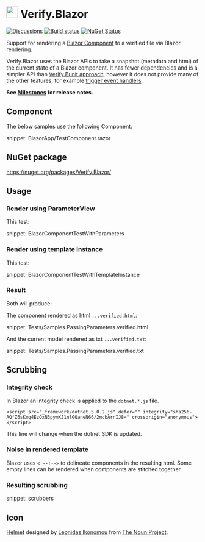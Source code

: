 # <img src="/src/icon.png" height="30px"> Verify.Blazor

[![Discussions](https://img.shields.io/badge/Verify-Discussions-yellow?svg=true&label=)](https://github.com/orgs/VerifyTests/discussions)
[![Build status](https://ci.appveyor.com/api/projects/status/spyere4ubpl1tca8?svg=true)](https://ci.appveyor.com/project/SimonCropp/Verify-Blazor)
[![NuGet Status](https://img.shields.io/nuget/v/Verify.Blazor.svg?label=Verify.Blazor)](https://www.nuget.org/packages/Verify.Blazor/)

Support for rendering a [Blazor Component](https://docs.microsoft.com/en-us/aspnet/core/blazor/#components) to a verified file via Blazor rendering.


Verify.Blazor uses the Blazor APIs to take a snapshot (metadata and html) of the current state of a Blazor component. It has fewer dependencies and is a simpler API than [Verify.Bunit approach](https://github.com/VerifyTests/Verify.Bunit), however it does not provide many of the other features, for example [trigger event handlers](https://bunit.egilhansen.com/docs/interaction/trigger-event-handlers.html).

**See [Milestones](../../milestones?state=closed) for release notes.**


## Component

The below samples use the following Component:

snippet: BlazorApp/TestComponent.razor


## NuGet package

https://nuget.org/packages/Verify.Blazor/


## Usage


### Render using ParameterView

This test:

snippet: BlazorComponentTestWithParameters


### Render using template instance

This test:

snippet: BlazorComponentTestWithTemplateInstance


### Result

Both will produce:

The component rendered as html `...verified.html`:

snippet: Tests/Samples.PassingParameters.verified.html

And the current model rendered as txt `...verified.txt`:

snippet: Tests/Samples.PassingParameters.verified.txt


## Scrubbing


### Integrity check

In Blazor an integrity check is applied to the `dotnet.*.js` file.

```
<script src="_framework/dotnet.5.0.2.js" defer="" integrity="sha256-AQfZ6sKmq4EzOxN3pymKJ1nlGQaneN66/2mcbArnIJ8=" crossorigin="anonymous"></script>
```

This line will change when the dotnet SDK is updated.


### Noise in rendered template

Blazor uses `<!--!-->` to delineate components in the resulting html. Some empty lines can be rendered when components are stitched together.


### Resulting scrubbing

snippet: scrubbers


## Icon

[Helmet](https://thenounproject.com/term/helmet/9554/) designed
by [Leonidas Ikonomou](https://thenounproject.com/alterego) from [The Noun Project](https://thenounproject.com).
